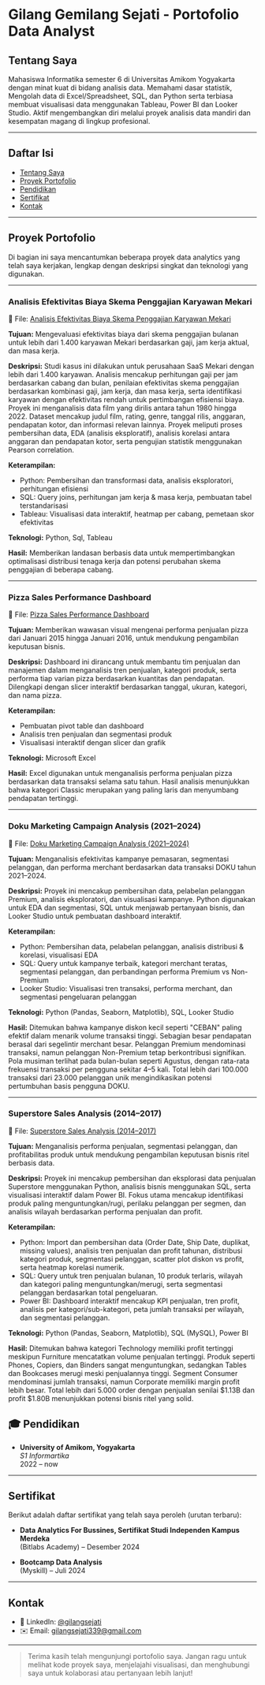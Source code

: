 # Gilang Gemilang Sejati - Portofolio Data Analyst

## Tentang Saya

Mahasiswa Informatika semester 6 di Universitas Amikom Yogyakarta dengan minat kuat di bidang analisis data. Memahami dasar statistik, Mengolah data di Excel/Spreadsheet, SQL, dan Python serta terbiasa membuat visualisasi data menggunakan Tableau, Power BI dan Looker Studio. Aktif mengembangkan diri melalui proyek analisis data mandiri dan kesempatan magang di lingkup profesional.

---

## Daftar Isi

- [Tentang Saya](https://github.com/Gilangsejati/Doku-E-Wallet-Analisis/tree/main?tab=readme-ov-file#tentang-saya)
- [Proyek Portofolio](https://github.com/Gilangsejati/Doku-E-Wallet-Analisis/tree/main?tab=readme-ov-file#-proyek-portofolio)
- [Pendidikan](https://github.com/Gilangsejati/Doku-E-Wallet-Analisis/tree/main?tab=readme-ov-file#-pendidikan)
- [Sertifikat](https://github.com/Gilangsejati/Doku-E-Wallet-Analisis/tree/main?tab=readme-ov-file#-sertifikat)
- [Kontak](https://github.com/Gilangsejati/Doku-E-Wallet-Analisis/tree/main?tab=readme-ov-file#-kontak)

---

## Proyek Portofolio

Di bagian ini saya mencantumkan beberapa proyek data analytics yang telah saya kerjakan, lengkap dengan deskripsi singkat dan teknologi yang digunakan.

---

### Analisis Efektivitas Biaya Skema Penggajian Karyawan Mekari

📌 File:  [Analisis Efektivitas Biaya Skema Penggajian Karyawan Mekari](https://github.com/Gilangsejati/Doku-E-Wallet-Analisis/tree/main/Mekari-Analisis)  

**Tujuan:** Mengevaluasi efektivitas biaya dari skema penggajian bulanan untuk lebih dari 1.400 karyawan Mekari berdasarkan gaji, jam kerja aktual, dan masa kerja.

**Deskripsi:** Studi kasus ini dilakukan untuk perusahaan SaaS Mekari dengan lebih dari 1.400 karyawan. Analisis mencakup perhitungan gaji per jam berdasarkan cabang dan bulan, penilaian efektivitas skema penggajian berdasarkan kombinasi gaji, jam kerja, dan masa kerja, serta identifikasi karyawan dengan efektivitas rendah untuk pertimbangan efisiensi biaya.
Proyek ini menganalisis data film yang dirilis antara tahun 1980 hingga 2022. Dataset mencakup judul film, rating, genre, tanggal rilis, anggaran, pendapatan kotor, dan informasi relevan lainnya. Proyek meliputi proses pembersihan data, EDA (analisis eksploratif), analisis korelasi antara anggaran dan pendapatan kotor, serta pengujian statistik menggunakan Pearson correlation.

**Keterampilan:** 
- Python: Pembersihan dan transformasi data, analisis eksploratori, perhitungan efisiensi
- SQL: Query joins, perhitungan jam kerja & masa kerja, pembuatan tabel terstandarisasi
- Tableau: Visualisasi data interaktif, heatmap per cabang, pemetaan skor efektivitas
  
**Teknologi:** Python, Sql, Tableau

**Hasil:** Memberikan landasan berbasis data untuk mempertimbangkan optimalisasi distribusi tenaga kerja dan potensi perubahan skema penggajian di beberapa cabang.

---

### Pizza Sales Performance Dashboard

📌 File:  [Pizza Sales Performance Dashboard](https://github.com/Gilangsejati/Doku-E-Wallet-Analisis/tree/main/Pizza-sales-analisis)  

**Tujuan:** Memberikan wawasan visual mengenai performa penjualan pizza dari Januari 2015 hingga Januari 2016, untuk mendukung pengambilan keputusan bisnis.

**Deskripsi:**  Dashboard ini dirancang untuk membantu tim penjualan dan manajemen dalam menganalisis tren penjualan, kategori produk, serta performa tiap varian pizza berdasarkan kuantitas dan pendapatan. Dilengkapi dengan slicer interaktif berdasarkan tanggal, ukuran, kategori, dan nama pizza.

**Keterampilan:**  
- Pembuatan pivot table dan dashboard
- Analisis tren penjualan dan segmentasi produk
- Visualisasi interaktif dengan slicer dan grafik  

**Teknologi:** Microsoft Excel

**Hasil:** Excel digunakan untuk menganalisis performa penjualan pizza berdasarkan data transaksi selama satu tahun. Hasil analisis menunjukkan bahwa kategori Classic merupakan yang paling laris dan menyumbang pendapatan tertinggi. 

---

### Doku Marketing Campaign Analysis (2021–2024)

📌 File:  [Doku Marketing Campaign Analysis (2021–2024)](https://github.com/Gilangsejati/Doku-E-Wallet-Analisis/tree/main/Studycase-%20Doku-Analisis)  

**Tujuan:** Menganalisis efektivitas kampanye pemasaran, segmentasi pelanggan, dan performa merchant berdasarkan data transaksi DOKU tahun 2021–2024.

**Deskripsi:** Proyek ini mencakup pembersihan data, pelabelan pelanggan Premium, analisis eksploratori, dan visualisasi kampanye. Python digunakan untuk EDA dan segmentasi, SQL untuk menjawab pertanyaan bisnis, dan Looker Studio untuk pembuatan dashboard interaktif.

**Keterampilan:**  
- Python: Pembersihan data, pelabelan pelanggan, analisis distribusi & korelasi, visualisasi EDA
- SQL: Query untuk kampanye terbaik, kategori merchant teratas, segmentasi pelanggan, dan perbandingan performa Premium vs Non-Premium
- Looker Studio: Visualisasi tren transaksi, performa merchant, dan segmentasi pengeluaran pelanggan  

**Teknologi:** Python (Pandas, Seaborn, Matplotlib), SQL, Looker Studio

**Hasil:** Ditemukan bahwa kampanye diskon kecil seperti "CEBAN" paling efektif dalam menarik volume transaksi tinggi. Sebagian besar pendapatan berasal dari segelintir merchant besar. Pelanggan Premium mendominasi transaksi, namun pelanggan Non-Premium tetap berkontribusi signifikan. Pola musiman terlihat pada bulan-bulan seperti Agustus, dengan rata-rata frekuensi transaksi per pengguna sekitar 4–5 kali. Total lebih dari 100.000 transaksi dari 23.000 pelanggan unik mengindikasikan potensi pertumbuhan basis pengguna DOKU. 

---

### Superstore Sales Analysis (2014–2017)

📌 File:  [Superstore Sales Analysis (2014–2017)](https://github.com/Gilangsejati/Doku-E-Wallet-Analisis/tree/main/Superstore-Analisis)  

**Tujuan:** Menganalisis performa penjualan, segmentasi pelanggan, dan profitabilitas produk untuk mendukung pengambilan keputusan bisnis ritel berbasis data.

**Deskripsi:** Proyek ini mencakup pembersihan dan eksplorasi data penjualan Superstore menggunakan Python, analisis bisnis menggunakan SQL, serta visualisasi interaktif dalam Power BI. Fokus utama mencakup identifikasi produk paling menguntungkan/rugi, perilaku pelanggan per segmen, dan analisis wilayah berdasarkan performa penjualan dan profit.

**Keterampilan:**  
- Python: Import dan pembersihan data (Order Date, Ship Date, duplikat, missing values), analisis tren penjualan dan profit tahunan, distribusi kategori produk, segmentasi pelanggan, scatter plot diskon vs profit, serta heatmap korelasi numerik.
- SQL: Query untuk tren penjualan bulanan, 10 produk terlaris, wilayah dan kategori paling menguntungkan/merugi, serta segmentasi pelanggan berdasarkan total pengeluaran.
- Power BI: Dashboard interaktif mencakup KPI penjualan, tren profit, analisis per kategori/sub-kategori, peta jumlah transaksi per wilayah, dan segmentasi pelanggan.

**Teknologi:** Python (Pandas, Seaborn, Matplotlib), SQL (MySQL), Power BI

**Hasil:** Ditemukan bahwa kategori Technology memiliki profit tertinggi meskipun Furniture mencatatkan volume penjualan tertinggi. Produk seperti Phones, Copiers, dan Binders sangat menguntungkan, sedangkan Tables dan Bookcases merugi meski penjualannya tinggi. Segment Consumer mendominasi jumlah transaksi, namun Corporate memiliki margin profit lebih besar. Total lebih dari 5.000 order dengan penjualan senilai $1.13B dan profit $1.80B menunjukkan potensi bisnis ritel yang solid.

## 🎓 Pendidikan

- **University of Amikom, Yogyakarta**  
  *S1 Informartika*  
  2022 – now

---

## Sertifikat

Berikut adalah daftar sertifikat yang telah saya peroleh (urutan terbaru):

- **Data Analytics For Bussines, Sertifikat Studi Independen Kampus Merdeka**  
  (Bitlabs Academy) – Desember 2024


- **Bootcamp Data Analysis**  
  (Myskill) – Juli 2024
  
---

## Kontak

- 💼 LinkedIn: [@gilangsejati](https://www.linkedin.com/in/gilang-sejati-45801330b/)
- ✉️ Email: gilangsejati339@gmail.com

---

> Terima kasih telah mengunjungi portofolio saya. Jangan ragu untuk melihat kode proyek saya, menjelajahi visualisasi, dan menghubungi saya untuk kolaborasi atau pertanyaan lebih lanjut!


